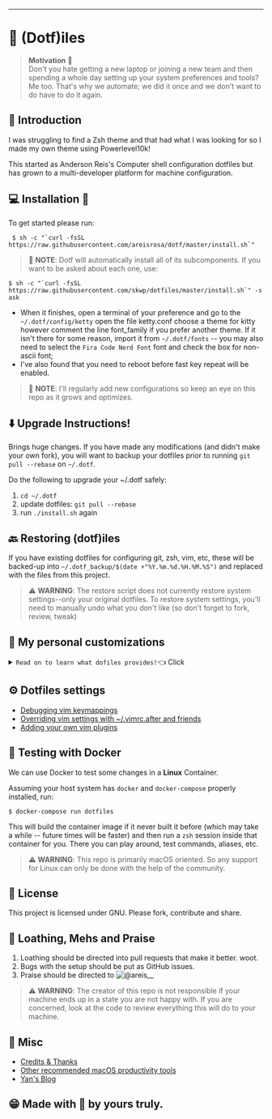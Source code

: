 ---
# :robot: (Dotf)iles

> **Motivation** :thought_balloon: <br>
>  Don't you hate getting a new laptop or joining a new team and then spending 
> a whole day setting up your system preferences and tools? 
> Me too. That's why we automate;
> we did it once and we don't want to do have to do it again.

## :bookmark_tabs: Introduction
 I was struggling to find a Zsh theme and that had what I was looking for so 
 I made my own theme using Powerlevel10k!

This started as Anderson Reis's Computer shell configuration dotfiles but has grown to a multi-developer platform for machine configuration.

## :computer: Installation :tea:
To get started please run:
```shell
 $ sh -c "`curl -fsSL https://raw.githubusercontent.com/areisrosa/dotf/master/install.sh`"
```

> :notebook_with_decorative_cover: **NOTE**: Dotf will automatically install
> all of its subcomponents. If you want to be asked about each one, use:

```shell
$ sh -c "`curl -fsSL https://raw.githubusercontent.com/skwp/dotfiles/master/install.sh`" -s ask
```
* When it finishes, open a terminal of your preference and go to the
    `~/.dotf/config/ketty` open the file ketty.conf choose a theme for
    kitty however comment the line font_family if you prefer another theme. If
    it isn't there for some reason, import it from `~/.dotf/fonts` -- you
    may also need to select the `Fira Code Nerd Font` font and check the box for non-ascii font;
* I've also found that you need to reboot before fast key repeat will be
    enabled.

> :notebook_with_decorative_cover: **NOTE**: I'll regularly add new
> configurations so keep an eye on this repo as it grows and optimizes.

## :arrow_down: Upgrade Instructions!

Brings huge changes. If you have made any modifications (and didn't make your
own fork), you will want to backup your dotfiles prior to running `git pull
--rebase` on `~/.dotf`.

Do the following to upgrade your ~/.dotf safely:

1. `cd ~/.dotf`
2. update dotfiles: `git pull --rebase`
3. run `./install.sh`  again

## :back: Restoring (dotf)iles

If you have existing dotfiles for configuring git, zsh, vim, etc, these will be
backed-up into `~/.dotf_backup/$(date +"%Y.%m.%d.%H.%M.%S")` and replaced with
the files from this project.

> :warning: **WARNING**: The restore script does not currently restore system
> settings--only your original dotfiles. To restore system settings, you'll
> need to manually undo what you don't like (so don't forget to fork, review,
> tweak)

## :metal: My personal customizations

<details><summary><code>Read on to learn what dofiles provides!</code>👈 Click</summary>
<p>

## :man_technologist: ZSH

Think of Zsh as a more awesome bash without having to learn anything new.
Automatic spell correction for your commands, syntax highlighting, and more.
We've also provided lots of enhancements:

* Vim mode, Fzf and bash style `Ctrl-R` for reverse history finder;
* `Ctrl-x,Ctrl-l` to insert output of last command;
* Fuzzy matching - if you mistype a directory name, tab completion will fix it.

## :see_no_evil: Aliases

Lots of things we do every day are done with two or three character
mnemonic aliases, please feel free to edit them:

* `ae` - alias edit
* `ar` - alias reload

## :octocat: Git - customizations

Dotfiles will take over your `~/.gitconfig`, so if you want to store your
usernames, please put them into `~/.gitconfig.user`

It is recommended to use this file to set your user info. Alternately, you can
set the appropriate environment variables in your `~/.secrets`.

* `git log` or `gl`              - a much more usable git log
* `git branch` or `gb`           - a list of branches with summary of last commit
* `git remote`                   - a list of remotes with info
* `git tag` or `gt`              - a list of tags with info
* `git checkout -b` or `gnb`     - a (n)ew (b)ranch - like checkout -b
* `gcp`                          - cherry-pick -x (showing what was cherrypicked)
* `git simple`                   - a clean format for creating changelogs
* `git recent-branches`          - if you forgot what you've been working on
* `git unstage` or `guns`        - (remove from index) and `git uncommit` / `gunc` (revert to the time prior to the last commit - dangerous if already pushed) aliases

> :notebook_with_decorative_cover: **NOTE**: Some sensible default configs, such as improving merge messages, push only
> pushes the current branch, removing status hints, and using mnemonic
> prefixes in diff: (i)ndex, (w)ork tree, (c\)ommit and (o)bject Slightly
> improved colors for diff `gdmb` (g)it (d)elete (m)erged (b)ranches - Deletes
> all branches already merged on current branch

### Github Issues: [ghi gem](https://github.com/stephencelis/ghi)

We include the `ghi` command. Try `ghi list` and have fun managing issues from
command line!


## :spider_web: Tmux - What's included? 

 * [Navigation](doc/tmux/navegation.md)
 * [Code manipulation](doc/tmux/coding.md)
 * [General enhancements that don't add new commands](doc/tmux/enhancements.md)

### Configuration

The `tmux.conf` provides some sane defaults for tmux on Mac OS like a powerful
status bar and vim keybindings. You can customize the configuration in
`~/.tmux.conf.user`.

### Prefix key

The default prefix is `C-b`. But I prefer use my muscle memory with prefix `C-a`
(`=C-a` or `^A`), if you want change the prefix then go to `~/.tmux.conf`.
```
# remap prefix to Control + w
set -g prefix C-w
bind C-w send-prefix
unbind C-b
```
:notebook_with_decorative_cover: **NOTE**: I'm going to assume that `C-w` is your prefix.

### Tmux Cheatsheet

#### Sessions, windows, panes

* `Session` is a set of windows, plus a notion of which window is current.

* `Window` is a single screen covered with panes. (Once might compare it to a ‘virtual desktop’ or a ‘space’.)

* `Pane` is a rectangular part of a window that runs a specific command, e.g. a shell.

#### Getting help

* `C-a ?` - display a list of keyboard shortcuts:

#### Navigate using Vim or Emacs shortcuts

Depending on the value of `mode-keys`. Emacs is the default, and if you want
Vim shortcuts for help and copy modes (e.g. `j`, `k`, `C-u`, `C-d`), add the
following line to `~/.tmux.conf`:

```
setw -g mode-keys vi
```

> :notebook_with_decorative_cover: **NOTE**: Any command mentioned in this list
> can be executed as `tmux something` or `C-a :something` (or added to
> `~/.tmux.conf`).

#### Managing sessions

Creating a session:
```shell
$ tmux new-session -s work
```

Create a new session that shares all windows with an existing session, but has its own separate notion of which window is current:

```shell
$ tmux new-session -s work2 -t work
```

Attach to a session:
```shell
$ tmux attach -t work
```

Switch between sessions:

* `C-a (`         - previous session
* `C-a )`         - next session
* `C-a L`         - ‘last’ (previously used) session
* `C-a s`         - choose a session from a list

#### Managing windows

Switch between windows:

* `C-a 1` - switch to window `1, ..., 9, 0`
* `C-a p` - previous window
* `C-a n` - next window
* `C-a l` - ‘last’ (previously used) window
* `C-a w` - choose window from a list

Switch between windows with a twist:

* `C-a M-n` - next window with a bell, activity or content alert
* `C-a M-p` - previous such window

#### Managing split panes

Creating a new pane by splitting an existing one:

* `C-a v` - split vertically (top/bottom)
* `C-a s` - split horizontally (left/right)

Moving panes around:

* `C-a {`         - move the current pane to the previous position
* `C-a }`         - move the current pane to the next position
* `C-a C-o`       - rotate window ‘up’ (i.e. move all panes)
* `C-a M-o`       - rotate window ‘down’
* `C-a !`         - move the current pane into a new separate window (‘break pane’)
* `C-a`           - :move-pane -t :3.2 split window 3's pane 2 and move the current pane there

Resizing panes:

* `C-a M-up`, `C-a M-down`, `C-a M-left`, `C-a M-right` - resize by 5 rows/columns
* `C-a C-up`, `C-a C-down`, `C-a C-left`, `C-a C-right` - resize by 1 row/column

Applying predefined layouts:

* `C-a M-1`       - switch to even-horizontal layout
* `C-a M-2`       - switch to even-vertical layout
* `C-a M-3`       - switch to main-horizontal layout
* `C-a M-4`       - switch to main-vertical layout
* `C-a M-5`       - switch to tiled layout
* `C-a space`     - switch to the next layout

Switching between panes:

* `C-l`            - go to the next pane on the left
* `C-h`            - go to the next pane on the right
* `C-j`            - go to the next pane on the up
* `C-k`            - go to the next pane on the down
* `C-\`            - go to previous split
* `C-h/j/k/l/\`    - navigate between panes and including Vim splits
* `C-a o`          - go to the next pane (cycle through all of them)
* `C-a ;`          - go to the ‘last’ (previously used) pane

Other:

* `C-a d`   - detach from a session:
* `C-a c`   - create a new window
* `C-a a`   - rename the current window;
* `C-a q`   - display pane numbers for a short while
* `C-a y`   - toggle "synchronize" to all panes of the current windows;
* `C-a z`   - toggle pane zoom between full window size and normal pane size.
* `C-a x`   - kill the current pane
* `C-a ,`   - rename the current window or
* `C-a &`   - kill the current window.

Copy and paste inside Tmux:

```
1) Alt-ESCAPE (=M-ESCAPE): enter copy mode, use vi keys for navigation (h,j,k,l,H,M,L,g,G,/,?);
2) v: start selection;
3) y or Enter: The End Selection;
4) Alt-p (=M-p): paste selection.
```
> :notebook_with_decorative_cover: **NOTE**: Prefix- =: View all copy buffers
> and pastes selection (Press to ESCAPE (=Esc) mode or Enter select).
> Hold "Shift" if one wishes to copy and paste into or
> out-of tmux using mouse selections.

#### Other config file settings

Force a reload of the config file on `C-a r`:

```
unbind r
bind r source-file ~/.tmux.conf
```

Some other settings that I use:
```
setw -g xterm-keys on
```

Usage, at command line:

```shell
$ tmux new -s foglamp    # create a new session named foglamp
$ tmux ls                # list active sessions
$ tmux attach            # attach to first active session
$ tmux attach -t foglamp # attach to session named "foglamp".
```
> :notebook_with_decorative_cover: **NOTE**: `tnew` is an alias to create a
> session named using the current directory

## :unicorn: Vimization of everything

Also an included `Ctrl-R` reverse history search feature in editrc, very useful in irb, postgres command line, and etc.

## :pizza: Vim - What's included?

 * [Navigation - NERDTree, EasyMotion, FZF and more](doc/vim/navegation.md)
 * [Code manipulation - rails support, comments, snippets, highlighting](doc/vim/coding.md)
 * [Utils - indents, paste buffer management, lots more](doc/vim/utils.md)
 * [General enhancements that don't add new commands](doc/vim/enhancements.md)

A list of some of the most useful commands that Dotfiles provides in vim are
included below. This is not a comprehensive list. To get deeper knowledge,
practice a few of these every day, and then start looking into the lists
of plugins above to learn more.

### Navigation

 * `,z` - go to previous buffer (:bp)
 * `,x` - go to next buffer (:bn)
 * `Cmd-j` and `Cmd-k` to move up and down roughly by functions (`Alt` in Linux)
 * `Ctrl-o` - Old cursor position - this is a standard mapping but very useful, so included here
 * `Ctrl-i` - opposite of Ctrl-O (again, this is standard)

### Search/Code Navigation

 * `,tg` - instantly Find definition of class (must have exuberant ctags installed)
 * `,T` - same as `,tg` but in a vertical split
 * `,gf` or `Ctrl-f` - same as vim normal gf (go to file), but in a vertical split (works with file.rb:123 line numbers also)
 * `gF` - standard vim mapping, here for completeness (go to file at line number)
 * `,k` - Search the current word under the cursor and show results in quickfix window
 * `,K` - Grep the current word up to next exclamation point (useful for ruby foo! methods)
 * `,hl` - toggle search highlight on and off
 * `,gg` or `,ag` - Grep command line, type between quotes. Uses Ag Silver Searcher.
 * After searching with `,gg` you can navigate the results with `Ctrl-x` and `Ctrl-z` (or standard vim `:cn` and `:cp`)
 * `,gd` - Grep def (greps for 'def [function name]') when cursor is over the function name
 * `,gcf` - Grep Current File to find references to the current file
 * `//` - clear the search
 * `,,w` (alias `,<esc>`) or `,,b` (alias `,<shift-esc>`) - EasyMotion, a vimperator style tool that highlights jump-points on the screen and lets you type to get there.
 * `,mc` - mark this word for MultiCursor (like sublime). Use `Ctrl-n` (next), `Ctrl-p` (prev), `Ctrl-x`(skip) to add more cursors, then do normal vim things like edit the word.
 * `gK` - Opens the documentation for the word under the cursor.
 * Spacebar - Sneak - type two characters to move there in a line. Kind of like vim's `f` but more accurate.
 * `:Gsearch foo` - global search, then do your normal `%s/search/replace/g` and follow up with `:Greplace` to replace across all files. When done use `:wall` to write all the files.

### File Navigation

 * `,fzf`  - Fzf-vim fuzzy file selector
 * `,fb` - Fzf-vim buffer selector - great for jumping to a file you already have open
 * `,fbt` - jump to method - Fzf tag search within current buffer
 * `Ctrl-\` - Show current file in NERDTree

### Better keystrokes for common editing commands

 * Ctrl-Space to autocomplete. Tab for snipmate snippets.
 * `,#` `,"` `,'` `,]` `,)` `,}` to surround a word in these common wrappers. the # does #{ruby interpolation}. works in visual mode. Normally these are done with something like `ysw#`
 * `Cmd-'`, `Cmd-"`, `Cmd-]`, `Cmd-)`, etc to change content inside those surrounding marks. You don't have to be inside them (`Alt` in Linux)
 * `,.` to go to last edit location (same as `'.`) because the apostrophe is hard on the pinky
 * `,ci` to change inside any set of quotes/brackets/etc

### Tabs, Windows, Splits

 * Use `Cmd-1` thru `Cmd-9` to switch to a specific tab number (like iTerm) - and tabs have been set up to show numbers (`Alt` in Linux)
 * `Ctrl-h,l,j,k` - to move left, right, down, up between splits. This also works between vim and tmux splits thanks to `vim-tmux-navigator`.
 * `Q` - Intelligent Window Killer. Close window `wincmd c` if there are multiple windows to same buffer, or kill the buffer `bwipeout` if this is the last window into it.
 * `vv` - vertical split (`Ctrl-w,v`)
 * `ss` - horizontal split (`Ctrl-w,s`)
 * `,qo` - open quickfix window (this is where output from Grep goes)
 * `,qc` - close quickfix

### Utility

 * `Ctrl-p` after pasting - Use `p` to paste and `Ctrl-p` to cycle through previous pastes. Provided by YankRing.
 * `,yr` - view the yankring - a list of your previous copy commands. also you can paste and hit `ctrl-p` for cycling through previous copy commands
 * `crs`, `crc`, `cru` via abolish.vim, coerce to snake_case, camelCase, and UPPERCASE. There are more `:help abolish`
 * `:NR` - NarrowRgn - use this on a bit of selected text to create a new split with just that text. Do some work on it, then :wq it to get the results back.
 * `,cf` - Copy Filename of current file (full path) into system (not vi) paste buffer
 * `,cn` - Copy Filename of current file (name only, no path)
 * `,yw` - yank a word from anywhere within the word (so you don't have to go to the beginning of it)
 * `,ow` - overwrite a word with whatever is in your yank buffer - you can be anywhere on the word. saves having to visually select it
 * `,ocf` - open changed files. open all files with git changes in splits
 * `,w` - strip trailing whitespaces
 * `sj` - split a line such as a hash {:foo => {:bar => :baz}} into a multiline hash (j = down)
 * `sk` - unsplit a link (k = up)
 * `Cmd-Shift-A` - align things (type a character/expression to align by, works in visual mode or by itself) (`Alt` in Linux)
 * `:ColorToggle` - turn on #abc123 color highlighting (useful for css)
 * `:Gitv` - Git log browsers
 * `,hi` - show current Highlight group. if you don't like the color of something, use this, then use `hi! link [groupname] [anothergroupname]` in your vimrc.after to remap the color. You can see available colors using `:hi`
 * `,gt` - Go Tidy - tidy up your html code (works on a visual selection)
 * `:Wrap` - wrap long lines (e.g. when editing markdown files)
 * `Cmd-/` - toggle comments (usually gcc from tComment) (`Alt` in Linux)
 * `gcp` (comment a paragraph)

### Rails & Ruby

 * `,vv` and `,cc` to switch between view and controller - these are maps to :Rcontroller and :Rview. Explore the :R<Tab> family of commands for more fun from rails.vim!
 * `,rs` and `,rl` to run rspec or a spec line in iTerm (check iTerm window for results)
 * `,ss` and `,sl` for the same using `spring rspec` which makes your Rails specs faster by caching the Rails env (must have spring gem installed)
 * vim-ruby-refactoring - try `,rem`, `,rel` to extract methods or let statements
 * `:Bopen [gem name]` to navigate to a gem.
 * `,orb` - outer ruby block. takes you one level up from nested blocks (great for rspec)

### Vim Dev

 * `,vc` - (Vim Command) copies the command under your cursor and executes it in vim. Great for testing single line changes to vimrc.
 * `,vr` - (Vim Reload) source current file as a vim file

### Vim Cheatsheet
> :warning: **WARNING**: This cheatsheet is summarized from personal experience and other
> online tutorials. It should not be considered as an official advice.

#### Global

* `:help keyword` - open help for keyword
* `:o file`       - open file
* `:saveas file`  - save file as
* `:close`        - close current pane

#### Normal mode - movement

* `h`         - move cursor left
* `j`         - move cursor down
* `k`         - move cursor up
* `l`         - move cursor right
* `H`         - move to top of screen
* `M`         - move to middle of screen
* `L`         - move to bottom of screen
* `w`         - jump forwards to the start of a word
* `W`         - jump forwards to the start of a word (words can contain punctuation)
* `e`         - jump forwards to the end of a word
* `E`         - jump forwards to the end of a word (words can contain punctuation)
* `b`         - jump backwards to the start of a word
* `B`         - jump backwards to the start of a word (words can contain punctuation)
* `0`         - jump to the start of the line
* `^`         - jump to the first non-blank character of the line
* `$`         - jump to the end of the line
* `g_`        - jump to the last non-blank character of the line
* `gg`        - go to the first line of the document
* `G`         - go to the last line of the document
* `{number}G` - go to line {number}
* `t{char}`   - Till before [count]'th occurrence of {char} to the right
* `T{char}`   - Till before [count]'th occurrence of {char} to the left
* `f{char}`   - To [count]'th occurrence of {char} to the right
* `F{char}`   - To [count]'th occurrence of {char} to the left
* `;`         - Repeat latest f, t, F or T [count] times
* `,`         - Repeat latest f, t, F or T in opposite direction
* `}`         - jump to next paragraph (or function/block, when editing code)
* `{`         - jump to previous paragraph (or function/block, when editing code)
* `zz`        - center cursor on screen
* `Ctrl + b`  - move back one full screen
* `Ctrl + f`  - move forward one full screen
* `Ctrl + d`  - move forward 1/2 a screen
* `Ctrl + u`  - move back 1/2 a screen

#### Normal mode - editing

* `r`        - replace a single character
* `J`        - join line below to the current one
* `cc`       - change (replace) entire line
* `cw`       - change (replace) to the start of the next word
* `ce`       - change (replace) to the end of the next word
* `cb`       - change (replace) to the start of the previous word
* `c0`       - change (replace) to the start of the line
* `c$`       - change (replace) to the end of the line
* `s`        - delete character and substitute text
* `S`        - delete line and substitute text (same as cc)
* `xp`       - transpose two letters (delete and paste)
* `.`        - repeat last command
* `u`        - undo
* `Ctrl + r` - redo

### Insert mode - inserting/appending text

* `i`        - insert before the cursor
* `I`        - insert at the beginning of the line
* `a`        - insert (append) after the cursor
* `A`        - insert (append) at the end of the line
* `o`        - append (open) a new line below the current line
* `O`        - append (open) a new line above the current line
* `ea`       - insert (append) at the end of the word
* `Esc`      - exit insert mode

### Insert mode -  delete and insert

* `ctrl-h`      - While in *Insert mode*: delete character before the cursor
* `ctrl-w`      - While in *Insert mode*: delete word before the cursor
* `d{motion}`   - Delete text that {motion} moves over
* `dd`          - Delete line
* `D`           - Delete characters under the cursor until the end of the line
* `c{motion}`   - Delete {motion} text and start insert
* `cc`          - Delete line and start insert
* `C`           - Delete to the end of the line and start insert
* `r{char}`     - Replace the character under the cursor with {char}
* `R`           - Enter replace mode: Each character replaces existing one
* `x`           - Delete [count] characters under and after the cursor

### Visual mode - marking text

* `v`        - start visual mode, mark lines, then do a command (like y-yank)
* `V`        - start linewise visual mode
* `o`        - move to other end of marked area
* `O`        - move to other corner of block
* `aw`       - mark a word
* `ab`       - a block with ()
* `aB`       - a block with {}
* `ib`       - inner block with ()
* `iB`       - inner block with {}
* `Esc`      - exit visual mode
* `Ctrl + v` - start visual block mode

### Visual mode - visual commands

* `>`       - shift text right
* `<`       - shift text left
* `y`       - yank (copy) marked text
* `d`       - delete marked text
* `~`       - switch case

### Visual mode or Normal - cut and paste

* `yy`       - yank (copy) a line
* `2yy`      - yank (copy) 2 lines
* `yw`       - yank (copy) the characters of the word from the cursor position to the start of the next word
* `y$`       - yank (copy) to end of line
* `p`        - put (paste) the clipboard after cursor
* `P`        - put (paste) before cursor
* `dd`       - delete (cut) a line
* `2dd`      - delete (cut) 2 lines
* `dw`       - delete (cut) the characters of the word from the cursor position to the start of the next word
* `D`        - delete (cut) to the end of the line
* `d$`       - delete (cut) to the end of the line
* `d^`       - delete (cut) to the first non-blank character of the line
* `d0`       - delete (cut) to the begining of theline
* `x`        - delete (cut) character

### Command mode - search and replace

* `/pattern`       - search for pattern
* `?pattern`       - search backward for pattern
* `\vpattern`      - 'very magic' pattern: non-alphanumeric characters are interpreted as special regex symbols (no escaping needed)
* `n`              - repeat search in same direction
* `N`              - repeat search in opposite direction
* `:%s/old/new/g`  - replace all old with new throughout file
* `:%s/old/new/gc` - replace all old with new throughout file with confirmations
* `:noh`           - remove highlighting of search matches

### Command mode - search in multiple files

* `:vimgrep /pattern/ {file}` - search for pattern in multiple files
* `:cn`                       - jump to the next match
* `:cp`                       - jump to the previous match
* `:copen`                    - open a window containing the list of matches

### Command mode - exiting

* `:w`                  - write (save) the file, but don't exit
* `:w !sudo tee %`      - write out the current file using sudo
* `:wq` or `:x` or `ZZ` - write (save) and quit
* `:q`                  - quit (fails if there are unsaved changes)
* `:q!` or `ZQ`         - quit and throw away unsaved changes

### Command mode - working with multiple files

* `:e file`         - edit a file in a new buffer
* `:bnext` or `:bn` - go to the next buffer
* `:bprev` or `:bp` - go to the previous buffer
* `:bd`             - delete a buffer (close a file)
* `:ls`             - list all open buffers
* `:sp file`        - open a file in a new buffer and split window
* `:vsp file`       - open a file in a new buffer and vertically split window
* `Ctrl + ws`       - split window
* `Ctrl + ww`       - switch windows
* `Ctrl + wq`       - quit a window
* `Ctrl + wv`       - split window vertically
* `Ctrl + wh`       - move cursor to the left window (vertical split)
* `Ctrl + wl`       - move cursor to the right window (vertical split)
* `Ctrl + wj`       - move cursor to the window below (horizontal split)
* `Ctrl + wk`       - move cursor to the window above (horizontal split)

### Command mode or Normal - tabs

* `:tabnew` or `:tabnew file`   - open a file in a new tab
* `Ctrl + wT`                   - move the current split window into its own tab
* `gt` or `:tabnext` or `:tabn` - move to the next tab
* `gT` or `:tabprev` or `:tabp` - move to the previous tab
* `<number>gt`                  - move to tab <number>
* `:tabmove <number>`           - move current tab to the <number>th position (indexed from 0)
* `:tabclose` or `:tabc`        - close the current tab and all its windows
* `:tabonly` or `:tabo`         - close all tabs except for the current one
* `:tabdo command`              - run the command on all tabs (e.g. :tabdo q - closes all opened tabs)
</p>
</details>

## :gear: Dotfiles settings

* [Debugging vim keymappings](doc/vim/keymaps.md)
* [Overriding vim settings with ~/.vimrc.after and friends](doc/vim/override.md)
* [Adding your own vim plugins](doc/vim/manage_plugins.md)

## :whale: Testing with Docker

We can use Docker to test some changes in a **Linux** Container.

Assuming your host system has `docker` and `docker-compose` properly installed, run:

```shell
$ docker-compose run dotfiles
```

This will build the container image if it never built it before (which may take
a while -- future times will be faster) and then run a `zsh` session inside
that container for you. There you can play around, test commands, aliases, etc.

> :warning: **WARNING**: This repo is primarily macOS oriented. So any support
> for Linux can only be done with the help of the community.

## :scroll: License
This project is licensed under GNU. Please fork, contribute and share.

## :mega: Loathing, Mehs and Praise
1. Loathing should be directed into pull requests that make it better. woot.
2. Bugs with the setup should be put as GitHub issues.
3. Praise should be directed to ![@areis__](https://img.shields.io/twitter/follow/areisrosa.svg?style=social&label=@areis__)

> :warning: **WARNING**: The creator of this repo is not responsible if your
> machine ends up in a state you are not happy with. If you are concerned, look
> at the code to review everything this will do to your machine.

## :tada: Misc

* [Credits & Thanks](doc/misc/credits.md)
* [Other recommended macOS productivity tools](doc/misc/macos_tools.md)
* [Yan's Blog](https://yanpritzker.com)

## :grin: Made with :sparkling_heart: by yours truly. 
